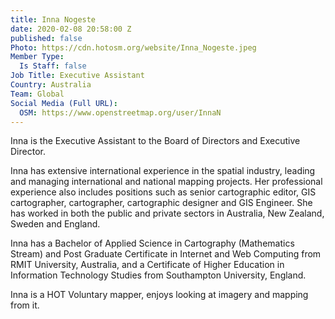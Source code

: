 ```yaml
---
title: Inna Nogeste
date: 2020-02-08 20:58:00 Z
published: false
Photo: https://cdn.hotosm.org/website/Inna_Nogeste.jpeg
Member Type:
  Is Staff: false
Job Title: Executive Assistant
Country: Australia
Team: Global
Social Media (Full URL):
  OSM: https://www.openstreetmap.org/user/InnaN
---
```


Inna is the Executive Assistant to the Board of Directors and Executive Director.

Inna has extensive international experience in the spatial industry, leading and managing international and national mapping projects. Her professional experience also includes positions such as senior cartographic editor, GIS cartographer, cartographer, cartographic designer and GIS Engineer. She has worked in both the public and private sectors in Australia, New Zealand, Sweden and England.

Inna has a Bachelor of Applied Science in Cartography (Mathematics Stream) and Post Graduate Certificate in Internet and Web Computing from RMIT University, Australia, and a Certificate of Higher Education in Information Technology Studies from Southampton University, England.

Inna is a HOT Voluntary mapper, enjoys looking at imagery and mapping from it.